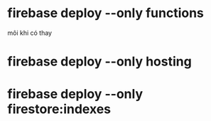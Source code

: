 # firebase deploy --only functions 
môi khi có thay 
# firebase deploy --only hosting

# firebase deploy --only firestore:indexes

